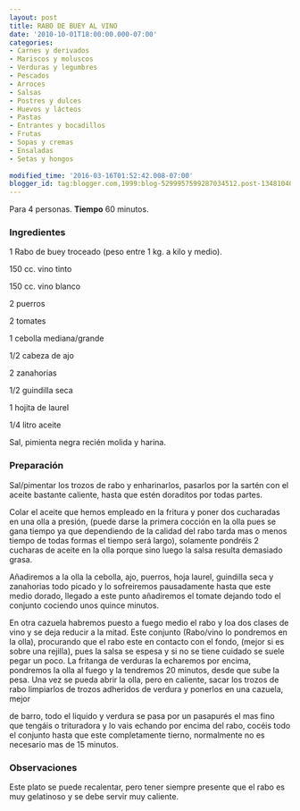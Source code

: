 ```yaml
---
layout: post
title: RABO DE BUEY AL VINO
date: '2010-10-01T18:00:00.000-07:00'
categories:
- Carnes y derivados
- Mariscos y moluscos
- Verduras y legumbres
- Pescados
- Arroces
- Salsas
- Postres y dulces
- Huevos y lácteos
- Pastas
- Entrantes y bocadillos
- Frutas
- Sopas y cremas
- Ensaladas
- Setas y hongos
 
modified_time: '2016-03-16T01:52:42.008-07:00'
blogger_id: tag:blogger.com,1999:blog-5299957599287034512.post-1348104004133643352
---
```


Para 4 personas.
<b>Tiempo</b> 60 minutos.

<h3>Ingredientes</h3>

1 Rabo de buey troceado (peso entre 1 kg. a kilo y medio).

150 cc. vino tinto

150 cc. vino blanco

2 puerros

2 tomates

1 cebolla mediana/grande

1/2 cabeza de ajo

2 zanahorias

1/2 guindilla seca

1 hojita de laurel

1/4 litro aceite

Sal, pimienta negra recién molida y harina.

<h3>Preparación</h3>

Sal/pimentar los trozos de rabo y enharinarlos, pasarlos por la sartén con el aceite bastante caliente, hasta que estén doraditos por todas partes.

Colar el aceite que hemos empleado en la fritura y poner dos cucharadas en una olla a presión, (puede darse la primera cocción en la olla pues se gana tiempo ya que dependiendo de la calidad del rabo tarda mas o menos tiempo de todas formas el tiempo será largo), solamente pondréis 2 cucharas de aceite en la olla porque sino luego la salsa resulta demasiado grasa.

Añadiremos a la olla la cebolla, ajo, puerros, hoja laurel, guindilla seca y zanahorias todo picado y lo sofreiremos pausadamente hasta que este medio dorado, llegado a este punto añadiremos el tomate dejando todo el conjunto cociendo unos quince minutos.

En otra cazuela habremos puesto a fuego medio el rabo y loa dos clases de vino y se deja reducir a la mitad. Este conjunto (Rabo/vino lo pondremos en la olla), procurando que el rabo este en contacto con el fondo, (mejor si es sobre una rejilla), pues la salsa se espesa y si no se tiene cuidado se suele pegar un poco. La fritanga de verduras la echaremos por encima, pondremos la olla al fuego y la tendremos 20 minutos, desde que sube la pesa. Una vez se pueda abrir la olla, pero en caliente, sacar los trozos de rabo limpiarlos de trozos adheridos de verdura y ponerlos en una cazuela, mejor

de barro, todo el liquido y verdura se pasa por un pasapurés el mas fino que tengáis o trituradora y lo vais echando por encima del rabo, cocéis todo el conjunto hasta que este completamente tierno, normalmente no es necesario mas de 15 minutos.

<h3>Observaciones</h3>

Este plato se puede recalentar, pero tener siempre presente que el rabo es muy gelatinoso y se debe servir muy caliente.

